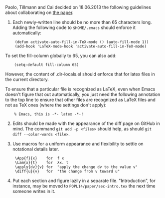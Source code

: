 Paolo, Tillmann and Cai decided on 18.06.2013 the following
guidelines about collaborating on [the paper][1].

1. Each newly-written line should be no more than 65 characters
long. Adding the following code to `$HOME/.emacs` should enforce
it automatically:

        (defun activate-auto-fill-in-TeX-mode () (auto-fill-mode 1))
        (add-hook 'LaTeX-mode-hook 'activate-auto-fill-in-TeX-mode)

To set the fill-column globally to 65, you can also add:

        (setq-default fill-column 65)

However, the content of .dir-locals.el should enforce that for
latex files in the current directory.

To ensure that a particular file is recognized as LaTeX, even
when Emacs doesn't figure that out automatically, you just need
the following annotation to the top line to ensure that other
files are recognized as LaTeX files and not as TeX ones (where
the settings don't apply):

		% Emacs, this is -*- latex -*-!

2. Edits should be made with the appearance of the diff page on
GitHub in mind. The command `git add -p <files>` should help, as
should `git diff --color-words <file>`.

3. Use macros for a uniform appearance and flexibility to settle
on notational details later.

        \App{f}{x}    for  f x
        \Lam{x}{t}    for  λx. t
        \apply{dv}{v} for  "apply the change dv to the value v"
        \diff{u}{v}   for  "the change from v toward u"

4. Put each section and figure
lazily in a separate file. "Introduction",
for instance, may be moved to `POPL14/paper/sec-intro.tex` the
next time someone writes in it.

[1]: https://github.com/ps-mr/ilc/blob/master/POPL14/paper/pldi14-ilc.tex

